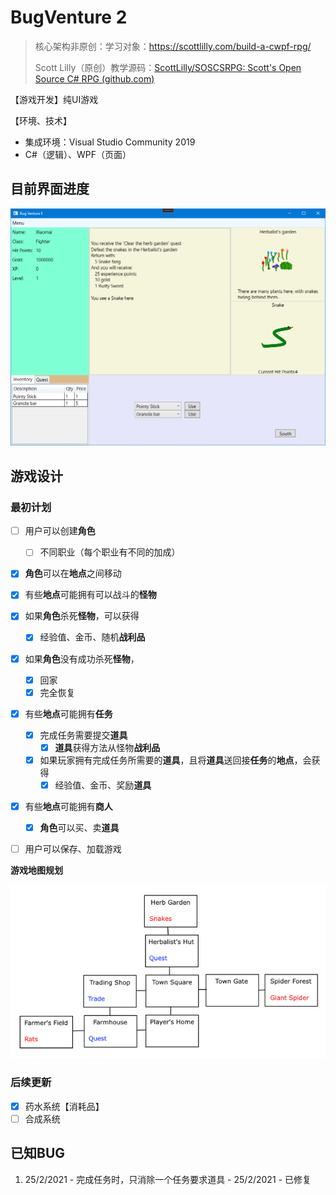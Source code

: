 # BugVenture 2

> 核心架构非原创：学习对象：https://scottlilly.com/build-a-cwpf-rpg/
>
> Scott Lilly（原创）教学源码：[ScottLilly/SOSCSRPG: Scott's Open Source C# RPG (github.com)](https://github.com/ScottLilly/SOSCSRPG)

【游戏开发】纯UI游戏

【环境、技术】

- 集成环境：Visual Studio Community 2019
- C#（逻辑）、WPF（页面）

## 目前界面进度

<img src="./README.pngs/Screenshots/20210228-1.png" alt="Lastest Screenshot" style="zoom:75%;" />

## 游戏设计

### 最初计划

- [ ] 用户可以创建**角色**
  
  - [ ] 不同职业（每个职业有不同的加成）
  
- [x] **角色**可以在**地点**之间移动

- [x] 有些**地点**可能拥有可以战斗的**怪物**

- [x] 如果**角色**杀死**怪物**，可以获得
  
  - [x] 经验值、金币、随机**战利品**
  
- [x] 如果**角色**没有成功杀死**怪物**，
  - [x] 回家
  - [x] 完全恢复
  
- [x] 有些**地点**可能拥有**任务**
  - [x] 完成任务需要提交**道具**
    - [x] **道具**获得方法从怪物**战利品**
  - [x] 如果玩家拥有完成任务所需要的**道具**，且将**道具**送回接**任务**的**地点**，会获得
    - [x] 经验值、金币、奖励**道具**
  
- [x] 有些**地点**可能拥有**商人**
  
  - [x] **角色**可以买、卖**道具**
  
- [ ] 用户可以保存、加载游戏

**游戏地图规划**

![游戏地图规划](./README.pngs/WPFGameWorld.png)

### 后续更新

- [x] 药水系统【消耗品】
- [ ] 合成系统

## 已知BUG

1. 25/2/2021 - 完成任务时，只消除一个任务要求道具 - 25/2/2021 - 已修复
